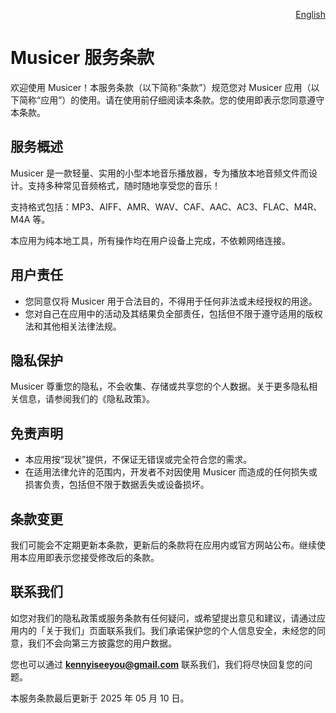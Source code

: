 <p align="right">
  <a href="./terms-of-service.md">English</a>
</p>
<!--rehype:style=float: right; bottom: -36px; position: relative;-->

Musicer 服务条款
===

欢迎使用 Musicer！本服务条款（以下简称“条款”）规范您对 Musicer 应用（以下简称“应用”）的使用。请在使用前仔细阅读本条款。您的使用即表示您同意遵守本条款。

## 服务概述

Musicer 是一款轻量、实用的小型本地音乐播放器，专为播放本地音频文件而设计。支持多种常见音频格式，随时随地享受您的音乐！

支持格式包括：MP3、AIFF、AMR、WAV、CAF、AAC、AC3、FLAC、M4R、M4A 等。

本应用为纯本地工具，所有操作均在用户设备上完成，不依赖网络连接。

## 用户责任

- 您同意仅将 Musicer 用于合法目的，不得用于任何非法或未经授权的用途。
- 您对自己在应用中的活动及其结果负全部责任，包括但不限于遵守适用的版权法和其他相关法律法规。

## 隐私保护

Musicer 尊重您的隐私，不会收集、存储或共享您的个人数据。关于更多隐私相关信息，请参阅我们的《隐私政策》。

## 免责声明

- 本应用按“现状”提供，不保证无错误或完全符合您的需求。
- 在适用法律允许的范围内，开发者不对因使用 Musicer 而造成的任何损失或损害负责，包括但不限于数据丢失或设备损坏。

## 条款变更

我们可能会不定期更新本条款，更新后的条款将在应用内或官方网站公布。继续使用本应用即表示您接受修改后的条款。

## 联系我们

如您对我们的隐私政策或服务条款有任何疑问，或希望提出意见和建议，请通过应用内的「关于我们」页面联系我们。我们承诺保护您的个人信息安全，未经您的同意，我们不会向第三方披露您的用户数据。

您也可以通过 **kennyiseeyou@gmail.com** 联系我们，我们将尽快回复您的问题。

本服务条款最后更新于 2025 年 05 月 10 日。